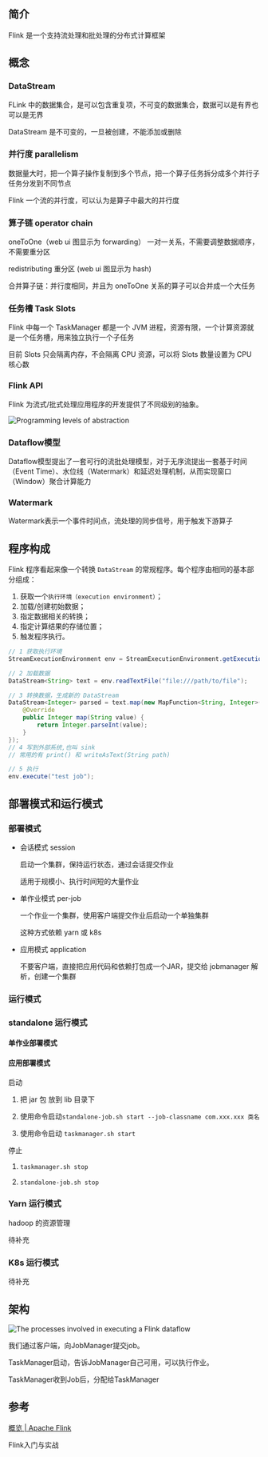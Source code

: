 ## 简介

Flink 是一个支持流处理和批处理的分布式计算框架

## 概念

### DataStream

FLink 中的数据集合，是可以包含重复项，不可变的数据集合，数据可以是有界也可以是无界

DataStream 是不可变的，一旦被创建，不能添加或删除

### 并行度 parallelism

数据量大时，把一个算子操作复制到多个节点，把一个算子任务拆分成多个并行子任务分发到不同节点

Flink 一个流的并行度，可以认为是算子中最大的并行度

### 算子链 operator chain

oneToOne（web ui 图显示为 forwarding） 一对一关系，不需要调整数据顺序，不需要重分区

redistributing 重分区 (web ui 图显示为 hash)

合并算子链：并行度相同，并且为 oneToOne 关系的算子可以合并成一个大任务

### 任务槽 Task Slots

Flink 中每一个 TaskManager 都是一个 JVM 进程，资源有限，一个计算资源就是一个任务槽，用来独立执行一个子任务

目前 Slots 只会隔离内存，不会隔离 CPU 资源，可以将 Slots 数量设置为 CPU 核心数

### Flink API

Flink 为流式/批式处理应用程序的开发提供了不同级别的抽象。

![Programming levels of abstraction](https://nightlies.apache.org/flink/flink-docs-master/fig/levels_of_abstraction.svg)

### Dataflow模型

Dataflow模型提出了一套可行的流批处理模型，对于无序流提出一套基于时间（Event Time）、水位线（Watermark）和延迟处理机制，从而实现窗口（Window）聚合计算能力

### Watermark

Watermark表示一个事件时间点，流处理的同步信号，用于触发下游算子

## 程序构成

Flink 程序看起来像一个转换 `DataStream` 的常规程序。每个程序由相同的基本部分组成：

1. 获取一个`执行环境（execution environment）`；
2. 加载/创建初始数据；
3. 指定数据相关的转换；
4. 指定计算结果的存储位置；
5. 触发程序执行。

```java
// 1 获取执行环境
StreamExecutionEnvironment env = StreamExecutionEnvironment.getExecutionEnvironment();

// 2 加载数据
DataStream<String> text = env.readTextFile("file:///path/to/file");

// 3 转换数据，生成新的 DataStream
DataStream<Integer> parsed = text.map(new MapFunction<String, Integer>() {
    @Override
    public Integer map(String value) {
        return Integer.parseInt(value);
    }
});
// 4 写到外部系统,也叫 sink
// 常用的有 print() 和 writeAsText(String path)

// 5 执行
env.execute("test job");
```

## 部署模式和运行模式

### 部署模式

+ 会话模式 session

  启动一个集群，保持运行状态，通过会话提交作业

  适用于规模小、执行时间短的大量作业

+ 单作业模式 per-job

  一个作业一个集群，使用客户端提交作业后启动一个单独集群

  这种方式依赖 yarn 或 k8s

+ 应用模式 application

  不要客户端，直接把应用代码和依赖打包成一个JAR，提交给 jobmanager 解析，创建一个集群

### 运行模式

### standalone 运行模式

#### 单作业部署模式



#### 应用部署模式

启动

1. 把 jar 包 放到 lib 目录下

2. 使用命令启动`standalone-job.sh start --job-classname com.xxx.xxx 类名`

3. 使用命令启动 `taskmanager.sh start`

停止

1. `taskmanager.sh stop`

2. `standalone-job.sh stop`

### Yarn 运行模式

hadoop 的资源管理

待补充

### K8s 运行模式

待补充

## 架构



![The processes involved in executing a Flink dataflow](https://nightlies.apache.org/flink/flink-docs-master/fig/processes.svg)

我们通过客户端，向JobManager提交job。

TaskManager启动，告诉JobManager自己可用，可以执行作业。

TaskManager收到Job后，分配给TaskManager

## 参考

[概览 | Apache Flink](https://nightlies.apache.org/flink/flink-docs-release-1.16/zh/docs/dev/datastream/overview/)

Flink入门与实战